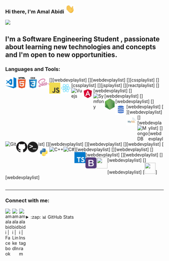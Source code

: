 ### Hi there, I'm Amal Abidi  <img src="https://github.com/ABSphreak/ABSphreak/blob/master/gifs/Hi.gif" width="30px">

 <a href="https://github.com/DenverCoder1/readme-typing-svg"><img src="https://readme-typing-svg.herokuapp.com?lines=Software+Engineering+Student;Full+Stack+Developer;Data%20Science%20Enthusiast;Always%20Learning&center=false&width=500&height=50"></a>
 
## I'm a Software Engineering Student , passionate about learning  new technologies and concepts  and I'm open to new opportunities.

### Languages and Tools:


[<img align="left" alt="Visual Studio Code" width="35px" src="https://raw.githubusercontent.com/github/explore/80688e429a7d4ef2fca1e82350fe8e3517d3494d/topics/visual-studio-code/visual-studio-code.png" />][webdevplaylist]
[<img align="left" alt="HTML5" width="35px" src="https://raw.githubusercontent.com/github/explore/80688e429a7d4ef2fca1e82350fe8e3517d3494d/topics/html/html.png" />][webdevplaylist]
[<img align="left" alt="CSS3" width="35px" src="https://raw.githubusercontent.com/github/explore/80688e429a7d4ef2fca1e82350fe8e3517d3494d/topics/css/css.png" />][cssplaylist]
[<img align="left" alt="Sass" width="35px" src="https://raw.githubusercontent.com/github/explore/80688e429a7d4ef2fca1e82350fe8e3517d3494d/topics/sass/sass.png" />][cssplaylist]
[<img align="left" alt="JavaScript" width="35px" src="https://raw.githubusercontent.com/github/explore/80688e429a7d4ef2fca1e82350fe8e3517d3494d/topics/javascript/javascript.png" />][jsplaylist]
[<img align="left" alt="React" width="35px" src="https://raw.githubusercontent.com/github/explore/80688e429a7d4ef2fca1e82350fe8e3517d3494d/topics/react/react.png" />][reactplaylist]
[<img align="left" alt="Vuejs" width="35px" src="https://camo.githubusercontent.com/c8f91d18976e27123643a926a2588b8d931a0292fd0b6532c3155379e8591629/68747470733a2f2f7675656a732e6f72672f696d616765732f6c6f676f2e706e67" />][webdevplaylist]
[<img align="left" alt="Angular" width="35px" src="https://raw.githubusercontent.com/github/explore/80688e429a7d4ef2fca1e82350fe8e3517d3494d/topics/angular/angular.png" />][webdevplaylist]
[<img align="left" alt="Symfony" width="35px" src="https://camo.githubusercontent.com/77659c40df9a11490d533fecd5e65a279616e5e3f40492e242313a5d383d41f5/68747470733a2f2f69636f6e6170652e636f6d2f77702d636f6e74656e742f66696c65732f64732f39393737352f7376672f73796d666f6e792e737667" />][webdevplaylist]
[<img align="left" alt="Node.js" width="35px" src="https://raw.githubusercontent.com/github/explore/80688e429a7d4ef2fca1e82350fe8e3517d3494d/topics/nodejs/nodejs.png" />][webdevplaylist]
[<img align="left" alt="SQL" width="35px" src="https://raw.githubusercontent.com/github/explore/80688e429a7d4ef2fca1e82350fe8e3517d3494d/topics/sql/sql.png" />][webdevplaylist]
[<img align="left" alt="MySQL" width="35px" src="https://raw.githubusercontent.com/github/explore/80688e429a7d4ef2fca1e82350fe8e3517d3494d/topics/mysql/mysql.png" />][webdevplaylist]
[<img align="left" alt="MongoDB" width="35px" src="https://cdn.iconscout.com/icon/free/png-512/mongodb-3-1175138.png" />][webdevplaylist]
[<img align="left" alt="Git" width="35px" src="https://camo.githubusercontent.com/ce9c7a173f38722e129d5ae832a11c928ff72683fae74cbcb9fff41fd9957e63/68747470733a2f2f75706c6f61642e77696b696d656469612e6f72672f77696b6970656469612f636f6d6d6f6e732f7468756d622f332f33662f4769745f69636f6e2e7376672f3130323470782d4769745f69636f6e2e7376672e706e67" />][webdevplaylist]
[<img align="left" alt="GitHub" width="35px" src="https://raw.githubusercontent.com/github/explore/78df643247d429f6cc873026c0622819ad797942/topics/github/github.png" />][webdevplaylist]
[<img align="left" alt="Terminal" width="35px" src="https://raw.githubusercontent.com/github/explore/80688e429a7d4ef2fca1e82350fe8e3517d3494d/topics/terminal/terminal.png" />][webdevplaylist]
[<img alt="Python" align="left" height="35px" src="https://raw.githubusercontent.com/github/explore/80688e429a7d4ef2fca1e82350fe8e3517d3494d/topics/python/python.png" />][webdevplaylist]
[<img alt="C++" align="left" height="35px" src="https://img.icons8.com/color/48/000000/c-plus-plus-logo.png" />][webdevplaylist]
[<img alt="C#" align="left" height="35px" src="https://img.icons8.com/color/48/000000/c-sharp-logo.png" />][webdevplaylist]
[<img height="35px" align="left" width="35px" src="https://raw.githubusercontent.com/github/explore/80688e429a7d4ef2fca1e82350fe8e3517d3494d/topics/typescript/typescript.png">][webdevplaylist]
[<img height="35px" align="left" width="35px" src="https://raw.githubusercontent.com/github/explore/80688e429a7d4ef2fca1e82350fe8e3517d3494d/topics/bootstrap/bootstrap.png">][webdevplaylist]
[<img height="35px" align="left" width="35px" src="https://camo.githubusercontent.com/2be6c13639334e6be86614b7914afe1c34e76d49f361d515bac94bd7e21e2b49/68747470733a2f2f696d616765732e766578656c732e636f6d2f6d656469612f75736572732f332f3136363430312f69736f6c617465642f707265766965772f62383261613761633366373336646437383537306464336661336661396532342d6a6176612d70726f6772616d6d696e672d6c616e67756167652d69636f6e2d62792d766578656c732e706e67">][webdevplaylist]
[<img height="35px" width="35px" src="https://github.com/MarikIshtar007/MarikIshtar007/raw/master/images/php.svg">][webdevplaylist]
<br />
<br />

---



### Connect with me:

[<img align="left" alt="amalabidi | Facebook" width="22px" src="https://cdn.jsdelivr.net/npm/simple-icons@v3/icons/facebook.svg" />][facebook]
[<img align="left" alt="amalabidi | LinkedIn" width="22px" src="https://cdn.jsdelivr.net/npm/simple-icons@v3/icons/linkedin.svg" />][linkedin]
[<img align="left" alt="amalabidi | Instagram" width="22px" src="https://cdn.jsdelivr.net/npm/simple-icons@v3/icons/instagram.svg" />][instagram]


<br />
<details>
  <summary>:zap: 📊 GitHub Stats</summary>

[![Anurag's GitHub stats](https://github-readme-stats.vercel.app/api?username=amalabidi&show_icons=true&theme=nightowl&count_private=true)](https://github.com/anuraghazra/github-readme-stats)

</details>

[facebook]: https://www.facebook.com/jade.weasly/
[linkedin]: https://www.linkedin.com/in/amalabidi/
[instagram]: https://www.instagram.com/amalabiidi/
